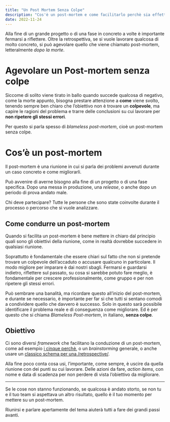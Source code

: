 ```yaml
---
title: "Un Post Mortem Senza Colpe"
description: "Cos'è un post-mortem e come facilitarlo perchè sia effettivo? Alla fine di un grande progetto o di una fase in concreto a volte è importante fermarsi a riflettere."
date: 2022-11-24
---
```


Alla fine di un grande progetto o di una fase in concreto a volte è importante fermarsi a riflettere. 
Oltre la retrospettiva, se si vuole lavorare qualcosa di molto concreto, si può agevolare quello che viene chiamato post-mortem, letteralmente _dopo la morte_. 

# Agevolare un Post-mortem senza colpe

Siccome di solito viene tirato in ballo quando succede qualcosa di negativo, come la morte appunto, bisogna prestare attenzione a **come** viene svolto, tenendo sempre ben chiaro che l’obiettivo non è trovare un **colpevole**, ma capire le ragioni del problema e trarre delle conclusioni su cui lavorare per **non ripetere gli stessi errori**.

Per questo si parla spesso di _blameless post-mortem_, cioè un post-mortem senza colpe.

# Cos’è un post-mortem
Il post-mortem è una riunione in cui si parla dei problemi avvenuti durante un caso concreto e come migliorarli.

Può avvenire di averne bisogno alla fine di un progetto o di una fase specifica. Dopo una messa in produzione, una _release_, o anche dopo un periodo di prova andato male.

Chi deve partecipare? Tutte le persone che sono state coinvolte durante il processo o percorso che si vuole analizzare.

## Come condurre un post-mortem
Quando si facilita un post-mortem è bene mettere in chiaro dal principio quali sono gli obiettivi della riunione, come in realtà dovrebbe succedere in qualsiasi riunione.

Soprattutto è fondamentale che essere chiari sul fatto che non si pretende trovare un colpevole dell’accaduto o accusare qualcuno in particolare. 
Il modo migliore per imparare è dai nostri sbagli. Fermarsi e guardarsi indietro, riflettere sul passato, su cosa si sarebbe potuto fare meglio, è fondamentale per crescere professionalmente, come gruppo e per non ripetere gli stessi errori.

Può sembrare una banalità, ma ricordare questo all’inizio del post-mortem, e durante se necessario, è importante per far si che tutti si sentano comodi a condividere quello che davvero è successo.
Solo in questo sarà possibile identificare il problema reale e di conseguenza come migliorare.
Ed è per questo che si chiama _Blameless Post-mortem_, in italiano, **senza colpe**.

## Obiettivo
Ci sono diversi _framework_ che facilitano la conduzione di un post-mortem, come ad esempio [i cinque perchè](https://en.wikipedia.org/wiki/Five_whys), o un _brainstorming_ generale, o anche usare un [classico schema per una /retrospective/](https://www.funretrospectives.com/well-not-so-well-and-new-ideas/).

Alla fine poco conta cosa usi, l’importante, come sempre, è uscire da quella riunione con dei punti su cui lavorare. Delle azioni da fare, _action items_, con nome e data di scadenza per non perdere di vista l’obiettivo da migliorare. 

- - - -
Se le cose non stanno funzionando, se qualcosa è andato storto, se non tu e il tuo team si aspettava un altro risultato, quello è il tuo momento per mettere su un post-mortem. 

Riunirsi e parlare apertamente del tema aiuterà tutti a fare dei grandi passi avanti. 

